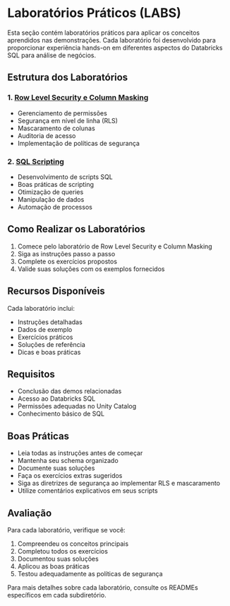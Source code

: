 # Laboratórios Práticos (LABS)

Esta seção contém laboratórios práticos para aplicar os conceitos aprendidos nas demonstrações. Cada laboratório foi desenvolvido para proporcionar experiência hands-on em diferentes aspectos do Databricks SQL para análise de negócios.

## Estrutura dos Laboratórios

### 1. [Row Level Security e Column Masking](./README_RLS_CM.md)
- Gerenciamento de permissões
- Segurança em nível de linha (RLS)
- Mascaramento de colunas
- Auditoria de acesso
- Implementação de políticas de segurança

### 2. [SQL Scripting](./README_SQL_Scripting.md)
- Desenvolvimento de scripts SQL
- Boas práticas de scripting
- Otimização de queries
- Manipulação de dados
- Automação de processos

## Como Realizar os Laboratórios

1. Comece pelo laboratório de Row Level Security e Column Masking
2. Siga as instruções passo a passo
3. Complete os exercícios propostos
4. Valide suas soluções com os exemplos fornecidos

## Recursos Disponíveis

Cada laboratório inclui:
- Instruções detalhadas
- Dados de exemplo
- Exercícios práticos
- Soluções de referência
- Dicas e boas práticas

## Requisitos

- Conclusão das demos relacionadas
- Acesso ao Databricks SQL
- Permissões adequadas no Unity Catalog
- Conhecimento básico de SQL

## Boas Práticas

- Leia todas as instruções antes de começar
- Mantenha seu schema organizado
- Documente suas soluções
- Faça os exercícios extras sugeridos
- Siga as diretrizes de segurança ao implementar RLS e mascaramento
- Utilize comentários explicativos em seus scripts

## Avaliação

Para cada laboratório, verifique se você:
1. Compreendeu os conceitos principais
2. Completou todos os exercícios
3. Documentou suas soluções
4. Aplicou as boas práticas
5. Testou adequadamente as políticas de segurança

Para mais detalhes sobre cada laboratório, consulte os READMEs específicos em cada subdiretório. 
